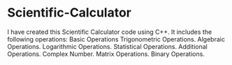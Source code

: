 # Scientific-Calculator
I have created this Scientific Calculator code using C++.
It includes the following operations:
Basic Operations
Trigonometric Operations.
Algebraic Operations.
Logarithmic Operations.
Statistical Operations.
Additional Operations.
Complex Number.
Matrix Operations.
Binary Operations.

